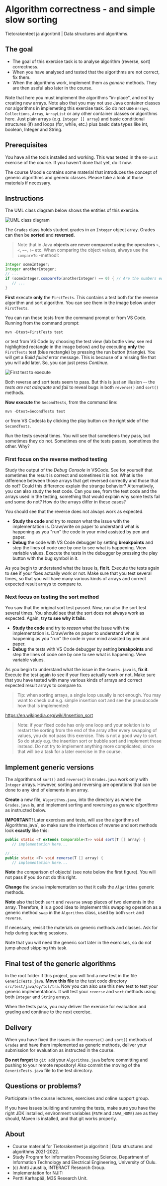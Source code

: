 # Algorithm correctness - and simple slow sorting

Tietorakenteet ja algoritmit | Data structures and algorithms.

## The goal

* The goal of this exercise task is to analyse algorithm (reverse, sort) correctness.
* When you have analysed and tested that the algorithms are not correct, fix them.
* When the algorithms work, implement them as *generic* methods. They are then useful also later in the course.

Note that here you must implement the algorithms "in-place", and *not* by creating new arrays. Note also that you may not use Java container classes nor algorithms in implemeting this exercise task. So do not use `Arrays`, `Collections`, `Array`, `ArrayList` or any other container classes or algorithms here. Just plain arrays (e.g. `Integer [] array`) and basic conditional structures (if) and loops (for, while, etc.) plus basic data types like int, boolean, Integer and String.

## Prerequisites

You have all the tools installed and working. This was tested in the `00-init` exercise 
of the course. If you haven't done that yet, do it now.

The course Moodle contains some material that introduces the concept of generic algorithms and generic classes. Please take a look at those materials if necessary.

## Instructions

The UML class diagram below shows the entities of this exercise.

![UML class diagram](classes.png)

The `Grades` class holds student grades in an `Integer` object array. Grades can then be **sorted** and **reversed**.

> Note that in Java **objects are never compared using the operators** `>`, `<`, `==`, `!=` etc. When comparing the object values, always use the `compareTo` -method!:

```Java
Integer someInteger;
Integer anotherInteger;
// ...
if (someInteger.compareTo(anotherInteger) == 0) { // Are the numbers equal?
   // ...
}
```

**First** execute **only** the `FirstTests`. This contains a test both for the reverse algorithm and sort algorithm. You can see them in the image below under `FirstTests`.

You can run these tests from the command prompt or from VS Code. Running from the command prompt:

```
mvn -Dtest=FirstTests test
```
or test from VS Code by choosing the test view (lab bottle view, see red highlighted rectangle in the image below) and by executing **only** the `FirstTests` test (blue rectangle) by pressing the run button (triangle).
You will get a *Build failed* error message. This is because of a missing file that you will add later. So, you can just press *Continue*.

![First test to execute](test-first.png)

Both reverse and sort tests seem to pass. But this is just an illusion -- the *tests are not adequate* and *fail* to reveal bugs in both `reverse()` and `sort()` methods.

**Now execute** the `SecondTests`, from the command line:

```console
mvn -Dtest=SecondTests test
```
or from VS Codesta by clicking the play button on the right side of the `SecondTests`.

Run the tests several times. You will see that sometiems they pass, but sometimes they do not. Sometimes one of the tests passes, sometimes the other. Why?


### First focus on the reverse method testing

Study the output of the *Debug Console* in VSCode. See for yourself that sometimes the result is correct and sometimes it is not. What is the difference between those arrays that get reversed correctly and those that do not? Could this difference explain the strange behavior? Alternatively, you can also study the test code. Can you see, from the test code and the arrays used in the testing, something that would explain why some tests fail and some do not? How do the arrays differ in these cases?

You should see that the reverse does not always work as expected.

* **Study the code** and try to *reason* what the issue with the implementation is. Draw/write on paper to understand what is happening as you "run" the code in your mind assisted by pen and paper.
* **Debug** the code with VS Code debugger by setting **breakpoints** and step the lines of code one by one to see what is happening. View variable values. Execute the tests in the debugger by pressing the play button with the bug symbol in it.

As you begin to understand what the issue is, **fix it**. Execute the tests again to see if your fixes actually work or not. Make sure that you test several times, so that you will have many various kinds of arrays and correct expected result arrays to compare to.

### Next focus on testing the sort method

You saw that the original sort test passed. Now, run also the sort test several times. You should see that the sort does not always work as expected. Again, **try to see why it fails**. 

* **Study the code** and try to *reason* what the issue with the implementation is. Draw/write on paper to understand what is happening as you "run" the code in your mind assisted by pen and paper.
* **Debug** the tests with VS Code debugger by setting **breakpoints** and step the lines of code one by one to see what is happening. View variable values.

As you begin to understand what the issue in the `Grades.java` is, **fix it**. Execute the test again to see if your fixes actually work or not. Make sure that you have tested with many various kinds of arrays and correct expected result arrays to compare to. 

> Tip: when sorting arrays, a single loop usually is not enough. You may want to check out e.g. simple insertion sort and see the pseudocode how that is implemented:

https://en.wikipedia.org/wiki/Insertion_sort

> Note: if your fixed code has only one loop and your solution is to restart the sorting from the end of the array after every swapping of values, you do not pass this exercise. This is not a good way to sort. So do study e.g. the insertion sort or bubble sort and implement those instead. Do not try to implement anything more complicated, since that will be a task for a later exercise in the course.

## Implement generic versions

The algorithms of `sort()` and `reverse()` in `Grades.java` work only with `Integer` arrays. However, sorting and reversing are operations that can be done to any kind of elements in an array.

**Create** a new file, `Algorithms.java`, into the directory as where the `Grades.java` is, and implement sorting and reversing as *generic algorithms* as instructed below.

**IMPORTANT!** Later exercises and tests, will use the algorithms of Àlgorithms.java`, so make sure the interfaces of reverse and sort methods look **exactly** like this:

```Java
public static <T extends Comparable<T>> void sort(T [] array) {
   // implementation here...

// ...
public static <T> void reverse(T [] array) {
   // implementation here... 
```
**Note** the comparison of objects! (see note below the first figure). You will not pass if you do not do this right.

**Change** the `Grades` implementation so that it calls the `Algorithms` generic methods.

**Note** also that both `sort` and `reverse` swap places of two elements in the array. Therefore, it is a good idea to implement this swapping operation as a generic method `swap` in the `Algorithms` class, used by both  `sort` and `reverse`.

If necessary, revisit the materials on generic methods and classes. Ask for help during teaching sessions.

Note that you will need the generic sort later in the exercises, so do not jump ahead skipping this task.

## Final test of the generic algorithms

In the root folder if this project, you will find a new test in the file `GenericTests.java`. **Move this file** to the test code directory `src/test/java/oy/tol/tra`. Now you can also use this new test to test your generic implementations. It will test your `reverse` and `sort` methods using both `Integer` and `String` arrays.

When the tests pass, you may deliver the exercise for evaluation and grading and continue to the next exercise.

## Delivery

When you have fixed the issues in the `reverse()` and `sort()` methods of `Grades` and have them implemented as generic methods, deliver your submission for evaluation as instructed in the course.

**Do not forget** to `git add` your `Algorithms.java` before committing and pushing to your remote repository! Also commit the moving of the `GenericTests.java` file to the test directory.

## Questions or problems?

Participate in the course lectures, exercises and online support group.

If you have issues building and running the tests, make sure you have the right JDK installed, environment variables (`PATH` and `JAVA_HOME`) are as they should, Maven is installed, and that git works properly.

## About

* Course material for Tietorakenteet ja algoritmit | Data structures and algorithms 2021-2022.
* Study Program for Information Processing Science, Department of Information Technology and Electrical Engineering, University of Oulu.
* (c) Antti Juustila, INTERACT Research Group.
* Implementation for NJIT:
* Pertti Karhapää, M3S Research Unit.
